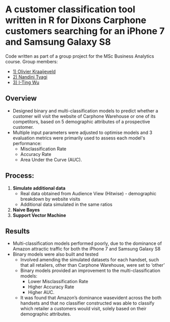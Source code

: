 # A customer classification tool written in R for Dixons Carphone customers searching for an iPhone 7 and Samsung Galaxy S8

Code written as part of a group project for the MSc Business Analytics course. Group members:

- [1) Olivier Kraaijeveld](https://www.linkedin.com/in/olivier-kraaijeveld-a6851ba4/)
- [2) Nandini Tyagi](https://www.linkedin.com/in/nandinityagi/)
- [3) I-Ting Wu](https://www.linkedin.com/in/i-ting-wu-7b8594132/) 

## Overview

- Designed binary and multi-classification models to predict whether a customer will visit the website of Carphone Warehouse or one of  its competitors,  based  on  5  demographic  attributes  of  a  prospective customer.  
- Multiple input parameters  were  adjusted  to  optimise models and 3 evaluation  metrics were primarily  used  to  assess  each  model's  performance:
   - Misclassification  Rate
   - Accuracy Rate 
   - Area Under the Curve (AUC). 
   
## Process:

1) **Simulate additional data**
   - Real data obtained from Audience View (Hitwise) - demographic breakdown by website visits
   - Additional data simulated in the same ratios
2) **Naive Bayes**
3) **Support Vector Machine**

## Results

- Multi-classification models performed poorly, due to the dominance of Amazon attractic traffic for both the iPhone 7 and Samsung Galaxy S8 
- Binary models were also built and tested
   - Involved amending the simulated datasets for each handset, such  that all retailers, other than Carphone Warehouse, were set to ‘other’
   - Binary models provided an improvement to the multi-classification models:
      - Lower Misclassification Rate
      - Higher Accuracy Rate
      - Higher AUC. 
   - It was found that Amazon’s dominance wasevident across the both handsets and that no classifier constructed was able to classify which retailer a customers would visit, solely based on their demographic attributes.





